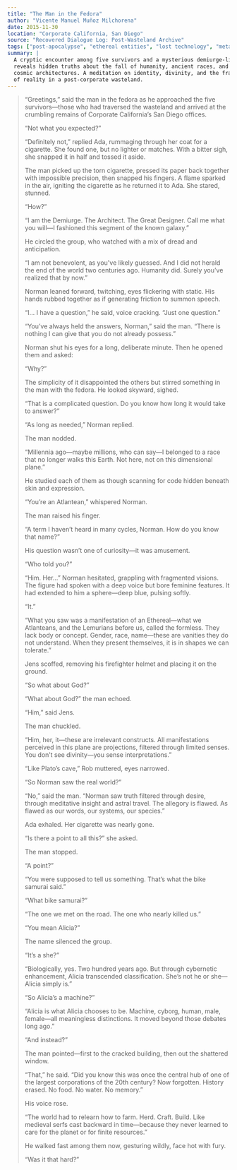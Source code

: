 ```yaml
---
title: "The Man in the Fedora"
author: "Vicente Manuel Muñoz Milchorena"
date: 2015-11-30
location: "Corporate California, San Diego"
source: "Recovered Dialogue Log: Post-Wasteland Archive"
tags: ["post-apocalypse", "ethereal entities", "lost technology", "meta-reality", "ttrpg lore"]
summary: |
  A cryptic encounter among five survivors and a mysterious demiurge-like figure
  reveals hidden truths about the fall of humanity, ancient races, and forgotten
  cosmic architectures. A meditation on identity, divinity, and the fractured concept
  of reality in a post-corporate wasteland.
---
```


> “Greetings,” said the man in the fedora as he approached the five survivors—those who had traversed the wasteland and arrived at the crumbling remains of Corporate California’s San Diego offices.  
>  
> “Not what you expected?”  
>  
> “Definitely not,” replied Ada, rummaging through her coat for a cigarette. She found one, but no lighter or matches. With a bitter sigh, she snapped it in half and tossed it aside.  
>  
> The man picked up the torn cigarette, pressed its paper back together with impossible precision, then snapped his fingers. A flame sparked in the air, igniting the cigarette as he returned it to Ada. She stared, stunned.  
>  
> “How?”  
>  
> “I am the Demiurge. The Architect. The Great Designer. Call me what you will—I fashioned this segment of the known galaxy.”  
>  
> He circled the group, who watched with a mix of dread and anticipation.  
>  
> “I am not benevolent, as you've likely guessed. And I did not herald the end of the world two centuries ago. Humanity did. Surely you’ve realized that by now.”  
>  
> Norman leaned forward, twitching, eyes flickering with static. His hands rubbed together as if generating friction to summon speech.  
>  
> “I… I have a question,” he said, voice cracking. “Just one question.”  
>  
> “You’ve always held the answers, Norman,” said the man. “There is nothing I can give that you do not already possess.”  
>  
> Norman shut his eyes for a long, deliberate minute. Then he opened them and asked:  
>  
> “Why?”  
>  
> The simplicity of it disappointed the others but stirred something in the man with the fedora. He looked skyward, sighed.  
>  
> “That is a complicated question. Do you know how long it would take to answer?”  
>  
> “As long as needed,” Norman replied.  
>  
> The man nodded.  
>  
> “Millennia ago—maybe millions, who can say—I belonged to a race that no longer walks this Earth. Not here, not on this dimensional plane.”  
>  
> He studied each of them as though scanning for code hidden beneath skin and expression.  
>  
> “You’re an Atlantean,” whispered Norman.  
>  
> The man raised his finger.  
>  
> “A term I haven’t heard in many cycles, Norman. How do you know that name?”  
>  
> His question wasn’t one of curiosity—it was amusement.  
>  
> “Who told you?”  
>  
> “Him. Her...” Norman hesitated, grappling with fragmented visions. The figure had spoken with a deep voice but bore feminine features. It had extended to him a sphere—deep blue, pulsing softly.  
>  
> “It.”  
>  
> “What you saw was a manifestation of an Ethereal—what we Atlanteans, and the Lemurians before us, called the formless. They lack body or concept. Gender, race, name—these are vanities they do not understand. When they present themselves, it is in shapes we can tolerate.”  
>  
> Jens scoffed, removing his firefighter helmet and placing it on the ground.  
>  
> “So what about God?”  
>  
> “What about God?” the man echoed.  
>  
> “Him,” said Jens.  
>  
> The man chuckled.  
>  
> “Him, her, it—these are irrelevant constructs. All manifestations perceived in this plane are projections, filtered through limited senses. You don’t see divinity—you sense interpretations.”  
>  
> “Like Plato’s cave,” Rob muttered, eyes narrowed.  
>  
> “So Norman saw the real world?”  
>  
> “No,” said the man. “Norman saw truth filtered through desire, through meditative insight and astral travel. The allegory is flawed. As flawed as our words, our systems, our species.”  
>  
> Ada exhaled. Her cigarette was nearly gone.  
>  
> “Is there a point to all this?” she asked.  
>  
> The man stopped.  
>  
> “A point?”  
>  
> “You were supposed to tell us something. That’s what the bike samurai said.”  
>  
> “What bike samurai?”  
>  
> “The one we met on the road. The one who nearly killed us.”  
>  
> “You mean Alicia?”  
>  
> The name silenced the group.  
>  
> “It’s a she?”  
>  
> “Biologically, yes. Two hundred years ago. But through cybernetic enhancement, Alicia transcended classification. She’s not he or she—Alicia simply is.”  
>  
> “So Alicia’s a machine?”  
>  
> “Alicia is what Alicia chooses to be. Machine, cyborg, human, male, female—all meaningless distinctions. It moved beyond those debates long ago.”  
>  
> “And instead?”  
>  
> The man pointed—first to the cracked building, then out the shattered window.  
>  
> “That,” he said. “Did you know this was once the central hub of one of the largest corporations of the 20th century? Now forgotten. History erased. No food. No water. No memory.”  
>  
> His voice rose.  
>  
> “The world had to relearn how to farm. Herd. Craft. Build. Like medieval serfs cast backward in time—because they never learned to care for the planet or for finite resources.”  
>  
> He walked fast among them now, gesturing wildly, face hot with fury.  
>  
> “Was it that hard?”
